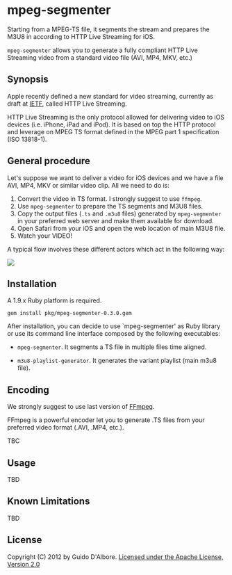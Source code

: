 mpeg-segmenter
=====================================

Starting from a MPEG-TS file, it segments the stream and prepares the M3U8 in according to
HTTP Live Streaming for iOS.

`mpeg-segmenter` allows you to generate a fully compliant HTTP Live Streaming video from a standard
video file (AVI, MP4, MKV, etc.)

Synopsis
--------
Apple recently defined a new standard for video streaming, currently as draft at 
[IETF](http://tools.ietf.org/html/draft-pantos-http-live-streaming-07), called HTTP Live Streaming.

HTTP Live Streaming is the only protocol allowed for delivering video to iOS devices (i.e. iPhone, iPad and iPod).
It is based on top the HTTP protocol and leverage on MPEG TS format defined in the MPEG part 1 specification (ISO 13818-1).

General procedure
-----------------

Let's suppose we want to deliver a video for iOS devices and we have a file AVI, MP4, MKV or similar 
video clip. All we need to do is:

1. Convert the video in TS format. I strongly suggest to use `ffmpeg`.
2. Use `mpeg-segmenter` to prepare the TS segments and M3U8 files.
3. Copy the output files (`.ts` and `.m3u8` files) generated by `mpeg-segmenter` in your preferred web
   server and make them available for download.
4. Open Safari from your iOS and open the web location of main M3U8 file.
5. Watch your VIDEO!

A typical flow involves these different actors which act in the following way:


<img src="https://github.com/setumiami/mpeg-segmenter/raw/master/doc/mpeg-segmenter-flow.png" />

Installation
------------

A 1.9.x Ruby platform is required.

    gem install pkg/mpeg-segmenter-0.3.0.gem

After installation, you can decide to use `mpeg-segmenter' as Ruby library or use its command line interface composed by 
the following executables:

* `mpeg-segmenter`. It segments a TS file in multiple files time aligned.
    
* `m3u8-playlist-generator`. It generates the variant playlist (main m3u8 file).

Encoding
-------------
We strongly suggest to use last version of [FFmpeg](http://ffmpeg.org/download.html).

FFmpeg is a powerful encoder let you to generate .TS files from your preferred video format (.AVI, .MP4, etc.).

TBC

Usage
-------------
TBD

Known Limitations
------------------
TBD

License
-------
Copyright (C) 2012 by Guido D'Albore. [Licensed under the Apache License, Version 2.0](http://www.apache.org/licenses/LICENSE-2.0.txt)
